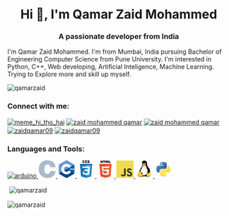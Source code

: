 <h1 align="center">Hi 👋, I'm Qamar Zaid Mohammed</h1>
<h3 align="center">A passionate developer from India</h3>
I'm Qamar Zaid Mohammed. I'm from Mumbai, India pursuing Bachelor of Engineering Computer Science from Pune University.
 I'm interested in Python, C++, Web developing, Artificial Inteligence, Machine Learning. Trying to Explore more and skill up myself.
 
 
<p align="left"> <img src="https://komarev.com/ghpvc/?username=qamarzaid&label=Profile%20views&color=0e75b6&style=flat" alt="qamarzaid" /> </p>

<h3 align="left">Connect with me:</h3>
<p align="left">
<a href="https://twitter.com/meme_hi_tho_hai" target="blank"><img align="center" src="https://cdn.jsdelivr.net/npm/simple-icons@3.0.1/icons/twitter.svg" alt="meme_hi_tho_hai" height="30" width="40" /></a>
<a href="https://linkedin.com/in/zaid mohammed qamar" target="blank"><img align="center" src="https://cdn.jsdelivr.net/npm/simple-icons@3.0.1/icons/linkedin.svg" alt="zaid mohammed qamar" height="30" width="40" /></a>
<a href="https://fb.com/zaid mohammed qamar" target="blank"><img align="center" src="https://cdn.jsdelivr.net/npm/simple-icons@3.0.1/icons/facebook.svg" alt="zaid mohammed qamar" height="30" width="40" /></a>
<a href="https://instagram.com/zaidqamar09" target="blank"><img align="center" src="https://cdn.jsdelivr.net/npm/simple-icons@3.0.1/icons/instagram.svg" alt="zaidqamar09" height="30" width="40" /></a>
<a href="https://www.codechef.com/users/zaidqamar09" target="blank"><img align="center" src="https://cdn.jsdelivr.net/npm/simple-icons@3.1.0/icons/codechef.svg" alt="zaidqamar09" height="30" width="40" /></a>
</p>

<h3 align="left">Languages and Tools:</h3>
<p align="left"> <a href="https://www.arduino.cc/" target="_blank"> <img src="https://cdn.worldvectorlogo.com/logos/arduino-1.svg" alt="arduino" width="40" height="40"/> </a> <a href="https://www.cprogramming.com/" target="_blank"> <img src="https://raw.githubusercontent.com/devicons/devicon/master/icons/c/c-original.svg" alt="c" width="40" height="40"/> </a> <a href="https://www.w3schools.com/cpp/" target="_blank"> <img src="https://raw.githubusercontent.com/devicons/devicon/master/icons/cplusplus/cplusplus-original.svg" alt="cplusplus" width="40" height="40"/> </a> <a href="https://www.w3schools.com/css/" target="_blank"> <img src="https://raw.githubusercontent.com/devicons/devicon/master/icons/css3/css3-original-wordmark.svg" alt="css3" width="40" height="40"/> </a> <a href="https://www.w3.org/html/" target="_blank"> <img src="https://raw.githubusercontent.com/devicons/devicon/master/icons/html5/html5-original-wordmark.svg" alt="html5" width="40" height="40"/> </a> <a href="https://developer.mozilla.org/en-US/docs/Web/JavaScript" target="_blank"> <img src="https://raw.githubusercontent.com/devicons/devicon/master/icons/javascript/javascript-original.svg" alt="javascript" width="40" height="40"/> </a> <a href="https://www.linux.org/" target="_blank"> <img src="https://raw.githubusercontent.com/devicons/devicon/master/icons/linux/linux-original.svg" alt="linux" width="40" height="40"/> </a> <a href="https://www.python.org" target="_blank"> <img src="https://raw.githubusercontent.com/devicons/devicon/master/icons/python/python-original.svg" alt="python" width="40" height="40"/> </a> </p>


<p>&nbsp;<img align="center" src="https://github-readme-stats.vercel.app/api?username=qamarzaid&show_icons=true&locale=en" alt="qamarzaid" /></p>

<p><img align="center" src="https://github-readme-streak-stats.herokuapp.com/?user=qamarzaid&" alt="qamarzaid" /></p>


